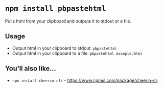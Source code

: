 # `npm install pbpastehtml`
Pulls html from your clipboard and outputs it to stdout or a file.

## Usage
- Output html in your clipboard to stdout: `pbpastehtml`
- Output html in your clipboard to a file: `pbpastehtml example.html`

## You'll also like...
- `npm install cheerio-cli` - <https://www.npmjs.com/package/cheerio-cli>
